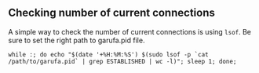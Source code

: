 Checking number of current connections
--------------------------------------

A simple way to check the number of current connections is using `lsof`. Be sure to
set the right path to garufa.pid file.


``` console
while :; do echo "$(date '+%H:%M:%S') $(sudo lsof -p `cat /path/to/garufa.pid` | grep ESTABLISHED | wc -l)"; sleep 1; done;
```

